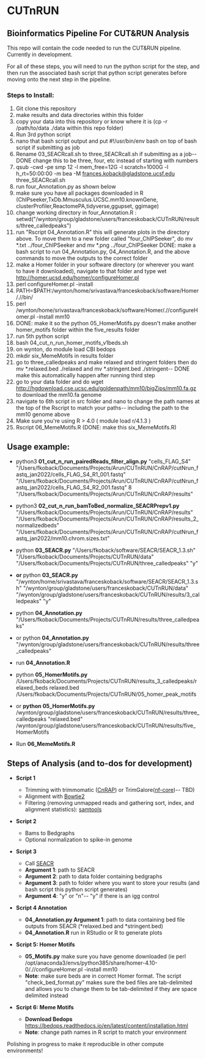 # CUTnRUN
## Bioinformatics Pipeline For CUT&RUN Analysis

This repo will contain the code needed to run the CUT&RUN pipeline. Currently in development.

For all of these steps, you will need to run the python script for the step, and then run the associated bash script that python script generates before moving onto the next step in the pipeline.

### Steps to Install: ##
1. Git clone this repository 
2. make results and data directories within this folder 
3. copy your data into this repository or know where it is (cp -r /path/to/data ./data within this repo folder)
4. Run 3rd python script 
5. nano that bash script output and put #!/usr/bin/env bash on top of bash script if submitting as job 
6. Rename 03_SEACRcall.sh to three_SEACRcall.sh if submitting as a job-- DONE change this to be three, four, etc instead of starting with numbers
7. qsub -cwd -pe smp 12 -l mem_free=12G -l scratch=1000G -l h_rt=50:00:00 -m bea -M frances.koback@gladstone.ucsf.edu three_SEACRcall.sh
8. run four_Annotation.py as shown below 
9. make sure you have all packages downloaded in R (ChIPseeker,TxDb.Mmusculus.UCSC.mm10.knownGene, clusterProfiler,ReactomePA,tidyverse,ggupset, ggimage)
10. change working directory in four_Annotation.R : setwd("/wynton/group/gladstone/users/franceskoback/CUTnRUN/results/three_calledpeaks")
12. run "Rscript 04_Annotation.R" this will generate plots in the directory above. To move them to a new folder called "four_ChIPSeeker", do mv *.txt ../four_ChIPSeeker and mv *.png ../four_ChIPSeeker DONE: make a bash script to run 04_Annotation.py, 04_Annotation.R, and the above commands to move the outputs to the correct folder 
13. make a Homer folder in your software directory (or wherever you want to have it downloaded), navigate to that folder and type wet http://homer.ucsd.edu/homer/configureHomer.pl
14. perl configureHomer.pl -install 
15. PATH=$PATH:/wynton/home/srivastava/franceskoback/software/Homer/.//bin/
16. perl /wynton/home/srivastava/franceskoback/software/Homer/.//configureHomer.pl -install mm10
17. DONE: make it so the python 05_HomerMotifs.py doesn't make another homer_motifs folder within the five_results folder 
18. run 5th python script 
19. bash 04_cut_n_run_homer_motifs_v1beds.sh
20. on wynton, do module load CBI bedops 
21. mkdir six_MemeMotifs in results folder 
22. go to three_calledpeaks and make relaxed and stringent folders then do mv *.relaxed.bed ./relaxed and mv *.stringent.bed ./stringent-- DONE make this automatically happen after running third step 
23. go to your data folder and do wget http://hgdownload.cse.ucsc.edu/goldenpath/mm10/bigZips/mm10.fa.gz to download the mm10.fa genome  
24. navigate to 6th script in src folder and nano to change the path names at the top of the Rscript to match your paths-- including the path to the mm10 genome above  
25. Make sure you're using R > 4.0 ( module load r/4.1.3 ) 
26. Rscript 06_MemeMotifs.R (DONE: make this six_MemeMotifs.R)




## Usage example: ##
- python3 **01_cut_n_run_pairedReads_filter_align.py** "cells_FLAG_S4" "/Users/fkoback/Documents/Projects/Arun/CUTnRUN/CnRAP/cutNrun_fastq_jan2022/cells_FLAG_S4_R1_001.fastq" "/Users/fkoback/Documents/Projects/Arun/CUTnRUN/CnRAP/cutNrun_fastq_jan2022/cells_FLAG_S4_R2_001.fastq" 8 "/Users/fkoback/Documents/Projects/Arun/CUTnRUN/CnRAP/results"
- python3 **02_cut_n_run_bamToBed_normalize_SEACRPrepv1.py** "/Users/fkoback/Documents/Projects/Arun/CUTnRUN/CnRAP/results" "/Users/fkoback/Documents/Projects/Arun/CUTnRUN/CnRAP/results_2_normalizedbeds" "/Users/fkoback/Documents/Projects/Arun/CUTnRUN/CnRAP/cutNrun_fastq_jan2022/mm10.chrom.sizes.txt"
- python **03_SEACR.py** "/Users/fkoback/software/SEACR/SEACR_1.3.sh" "/Users/fkoback/Documents/Projects/CUTnRUN/data"  "/Users/fkoback/Documents/Projects/CUTnRUN/three_calledpeaks" "y"
- **or** python **03_SEACR.py** "/wynton/home/srivastava/franceskoback/software/SEACR/SEACR_1.3.sh" "/wynton/group/gladstone/users/franceskoback/CUTnRUN/data"  "/wynton/group/gladstone/users/franceskoback/CUTnRUN/results/3_calledpeaks" "y"
- python **04_Annotation.py** "/Users/fkoback/Documents/Projects/CUTnRUN/results/three_calledpeaks"
- or python **04_Annotation.py** "/wynton/group/gladstone/users/franceskoback/CUTnRUN/results/three_calledpeaks"

- run **04_Annotation.R**

- python **05_HomerMotifs.py** /Users/fkoback/Documents/Projects/CUTnRUN/results_3_calledpeaks/relaxed_beds relaxed.bed /Users/fkoback/Documents/Projects/CUTnRUN/05_homer_peak_motifs
- or **python 05_HomerMotifs.py** /wynton/group/gladstone/users/franceskoback/CUTnRUN/results/three_calledpeaks "relaxed.bed" /wynton/group/gladstone/users/franceskoback/CUTnRUN/results/five_HomerMotifs

- Run **06_MemeMotifs.R**

## Steps of Analysis (and to-dos for development)
  
  - **Script 1**
      - Trimming with trimmomatic ([CnRAP](https://star-protocols.cell.com/protocols/944#key-resources-table)) or TrimGalore([nf-core](https://nf-co.re/cutandrun))-- TBD)
      - Alignment with [Bowtie2](http://bowtie-bio.sourceforge.net/bowtie2/index.shtml)
      - Filtering (removing unmapped reads and gathering sort, index, and alignment statistics): [samtools](http://www.htslib.org/)
    
  - **Script 2**
      - Bams to Bedgraphs 
      - Optional normalization to spike-in genome


  - **Script 3**
      - Call [SEACR](https://github.com/FredHutch/SEACR)
      - **Argument 1**: path to SEACR
      - **Argument 2**: path to data folder containing bedgraphs
      - **Argument 3**: path to folder where you want to store your results (and bash script this python script generates)
      - **Argument 4**: "y" or "n"-- "y" if there is an igg control 

  - **Script 4 Annotation**
      - **04_Annotation.py Argument 1**: path to data containing bed file outputs from SEACR (*relaxed.bed and *stringent.bed)
      - **04_Annotation.R** run in RStudio or R to generate plots 

  - **Script 5: Homer Motifs**
      - **05_Motifs.py** make sure you have genome downloaded (ie perl /opt/anaconda3/envs/python385/share/homer-4.10-0/.//configureHomer.pl -install mm10
      - **Note**: make sure beds are in correct Homer format. The script "check_bed_format.py" makes sure the bed files are tab-delimited and allows you to change them to be tab-delimited if they are space delimited instead

  - **Script 6: Meme Motifs**
      - **Download Bedops** https://bedops.readthedocs.io/en/latest/content/installation.html
      - **Note**: change path names in R script to match your environment 

Polishing in progress to make it reproducible in other compute environments!  
